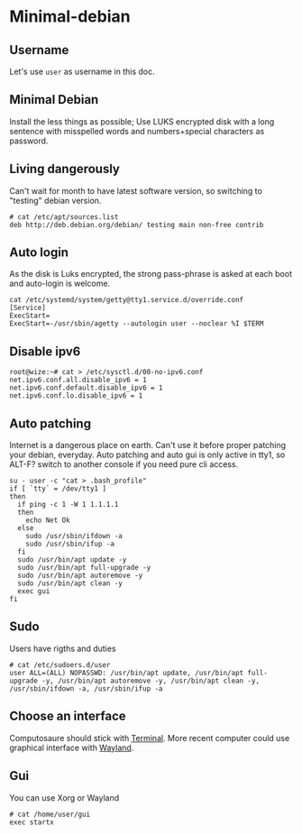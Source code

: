 # Minimal-debian

## Username
Let's use `user` as username in this doc.

## Minimal Debian
Install the less things as possible; Use LUKS encrypted disk with a long sentence with misspelled words and numbers+special characters as password.

## Living dangerously
Can't wait for month to have latest software version, so switching to "testing" debian version.
```
# cat /etc/apt/sources.list
deb http://deb.debian.org/debian/ testing main non-free contrib
```
## Auto login
As the disk is Luks encrypted, the strong pass-phrase is asked at each boot and auto-login is welcome.
```
cat /etc/systemd/system/getty@tty1.service.d/override.conf
[Service]
ExecStart=
ExecStart=-/usr/sbin/agetty --autologin user --noclear %I $TERM
```
## Disable ipv6
```
root@wize:~# cat > /etc/sysctl.d/00-no-ipv6.conf
net.ipv6.conf.all.disable_ipv6 = 1
net.ipv6.conf.default.disable_ipv6 = 1
net.ipv6.conf.lo.disable_ipv6 = 1
```

## Auto patching
Internet is a dangerous place on earth. Can't use it before proper patching your debian, everyday. Auto patching and auto gui is only active in tty1, so ALT-F? switch to another console if you need pure cli access.
```
su - user -c "cat > .bash_profile"
if [ `tty` = /dev/tty1 ]
then
  if ping -c 1 -W 1 1.1.1.1
  then
    echo Net Ok
  else
    sudo /usr/sbin/ifdown -a
    sudo /usr/sbin/ifup -a
  fi
  sudo /usr/bin/apt update -y
  sudo /usr/bin/apt full-upgrade -y
  sudo /usr/bin/apt autoremove -y
  sudo /usr/bin/apt clean -y
  exec gui
fi
```
## Sudo
Users have rigths and duties
```
# cat /etc/sudoers.d/user
user ALL=(ALL) NOPASSWD: /usr/bin/apt update, /usr/bin/apt full-upgrade -y, /usr/bin/apt autoremove -y, /usr/bin/apt clean -y, /usr/sbin/ifdown -a, /usr/sbin/ifup -a
```
## Choose an interface
Computosaure should stick with [Terminal](Terminal.md).
More recent computer could use graphical interface with [Wayland](Wayland.md).
## Gui
You can use Xorg or Wayland
```
# cat /home/user/gui
exec startx
```

